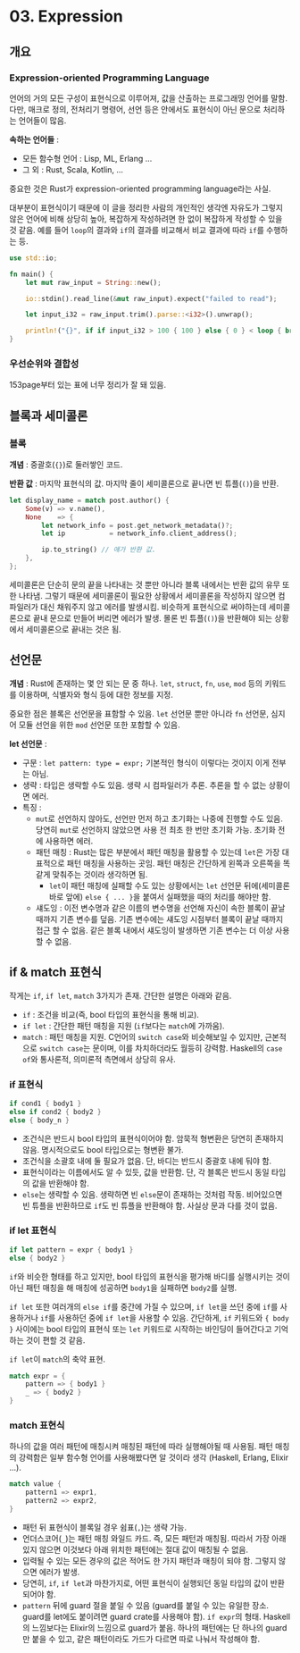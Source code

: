 # 03. Expression

## 개요
### Expression-oriented Programming Language

언어의 거의 모든 구성이 표현식으로 이루어져, 값을 산출하는 프로그래밍 언어를 말함. 다만, 매크로 정의, 전처리기 명령어, 선언 등은 안에서도 표현식이 아닌 문으로 처리하는 언어들이 많음.

**속하는 언어들** : 
- 모든 함수형 언어 : Lisp, ML, Erlang ...
- 그 외 : Rust, Scala, Kotlin, ...

중요한 것은 Rust가 expression-oriented programming language라는 사실.

대부분이 표현식이기 때문에 이 글을 정리한 사람의 개인적인 생각엔 자유도가 그렇지 않은 언어에 비해 상당히 높아, 복잡하게 작성하려면 한 없이 복잡하게 작성할 수 있을 것 같음. 예를 들어 `loop`의 결과와 `if`의 결과를 비교해서 비교 결과에 따라 `if`를 수행하는 등.
```rust
use std::io;

fn main() {
    let mut raw_input = String::new();

    io::stdin().read_line(&mut raw_input).expect("failed to read");

    let input_i32 = raw_input.trim().parse::<i32>().unwrap();

    println!("{}", if if input_i32 > 100 { 100 } else { 0 } < loop { break input_i32; } { "too big" } else { "good" });
}
```

### 우선순위와 결합성

153page부터 있는 표에 너무 정리가 잘 돼 있음.

## 블록과 세미콜론
### 블록
**개념** : 중괄호(`{}`)로 둘러쌓인 코드.

**반환 값** : 마지막 표현식의 값. 마지막 줄이 세미콜론으로 끝나면 빈 튜플(`()`)을 반환.

```rust
let display_name = match post.author() {
    Some(v) => v.name(),
    None    => {
        let network_info = post.get_network_metadata()?;
        let ip           = network_info.client_address();

        ip.to_string() // 얘가 반환 값.
    },
};
```

세미콜론은 단순히 문의 끝을 나타내는 것 뿐만 아니라 블록 내에서는 반환 값의 유무 또한 나타냄. 그렇기 때문에 세미콜론이 필요한 상황에서 세미콜론을 작성하지 않으면 컴파일러가 대신 채워주지 않고 에러를 발생시킴. 비슷하게 표현식으로 써야하는데 세미콜론으로 끝내 문으로 만들어 버리면 에러가 발생. 몰론 빈 튜플(`()`)을 반환해야 되는 상황에서 세미콜론으로 끝내는 것은 됨.

## 선언문
**개념** : Rust에 존재하는 몇 안 되는 문 중 하나. `let`, `struct`, `fn`, `use`, `mod` 등의 키워드를 이용하며, 식별자와 형식 등에 대한 정보를 지정.

중요한 점은 블록은 선언문을 표함할 수 있음. `let` 선언문 뿐만 아니라 `fn` 선언문, 심지어 모듈 선언을 위한 `mod` 선언문 또한 포함할 수 있음.

**let 선언문** : 
- 구문 : `let pattern: type = expr;` 기본적인 형식이 이렇다는 것이지 이게 전부는 아님.
- 생략 : 타입은 생략할 수도 있음. 생략 시 컴파일러가 추론. 추론을 할 수 없는 상황이면 에러.
- 특징 : 
    - `mut`로 선언하지 않아도, 선언만 먼저 하고 초기화는 나중에 진행할 수도 있음. 당연히 `mut`로 선언하지 않았으면 사용 전 최초 한 번만 초기화 가능. 초기화 전에 사용하면 에러.
    - 패턴 매칭 : Rust는 많은 부분에서 패턴 매칭을 활용할 수 있는데 `let`은 가장 대표적으로 패턴 매칭을 사용하는 곳임. 패턴 매칭은 간단하게 왼쪽과 오른쪽을 똑같게 맞춰주는 것이라 생각하면 됨.
        - `let`이 패턴 매칭에 실패할 수도 있는 상황에서는 `let` 선언문 뒤에(세미콜론 바로 앞에) `else { ... }`을 붙여서 실패했을 때의 처리를 해야만 함.
    - 섀도잉 : 이전 변수명과 같은 이름의 변수명을 선언해 자신이 속한 블록이 끝날 때까지 기존 변수를 덮음. 기존 변수에는 섀도잉 시점부터 블록이 끝날 때까지 접근 할 수 없음. 같은 블록 내에서 섀도잉이 발생하면 기존 변수는 더 이상 사용할 수 없음.

## if & match 표현식
작게는 `if`, `if let`, `match` 3가지가 존재. 간단한 설명은 아래와 같음.
- `if` : 조건을 비교(즉, bool 타입의 표현식을 통해 비교).
- `if let` : 간단한 패턴 매칭을 지원 (`if`보다는 `match`에 가까움).
- `match` : 패턴 매칭을 지원. C언어의 `switch case`와 비슷해보일 수 있지만, 근본적으로 `switch case`는 문이며, 이를 차치하더라도 월등히 강력함. Haskell의 `case of`와 통사론적, 의미론적 측면에서 상당히 유사.

### if 표현식
```rust
if cond1 { body1 }
else if cond2 { body2 }
else { body_n }
```
- 조건식은 반드시 bool 타입의 표현식이어야 함. 암묵적 형변환은 당연히 존재하지 않음. 명시적으로도 bool 타입으로는 형변환 불가.
- 조건식을 소괄호 내에 둘 필요가 없음. 단, 바디는 반드시 중괄호 내에 둬야 함.
- 표현식이라는 이름에서도 알 수 있듯, 값을 반환함. 단, 각 블록은 반드시 동일 타입의 값을 반환해야 함.
- `else`는 생략할 수 있음. 생략하면 빈 `else`문이 존재하는 것처럼 작동. 비어있으면 빈 튜플을 반환하므로 `if`도 빈 튜플을 반환해야 함. 사실상 문과 다를 것이 없음.


### if let 표현식
```rust
if let pattern = expr { body1 }
else { body2 }
```
`if`와 비슷한 형태를 하고 있지만, bool 타입의 표현식을 평가해 바디를 실행시키는 것이 아닌 패턴 매칭을 해 매칭에 성공하면 `body1`을 실패하면 `body2`를 실행.

`if let` 또한 여러개의 `else if`를 중간에 가질 수 있으며, `if let`을 쓰던 중에 `if`를 사용하거나 `if`를 사용하던 중에 `if let`을 사용할 수 있음. 간단하게, `if` 키워드와 `{ body }` 사이에는 bool 타입의 표현식 또는 `let` 키워드로 시작하는 바인딩이 들어간다고 기억하는 것이 편할 것 같음.

`if let`이 `match`의 축약 표현.
```rust
match expr = {
    pattern => { body1 }
    _ => { body2 }
}
```

### match 표현식
하나의 값을 여러 패턴에 매칭시켜 매칭된 패턴에 따라 실행해야될 때 사용됨. 패턴 매칭의 강력함은 일부 함수형 언어를 사용해봤다면 알 것이라 생각 (Haskell, Erlang, Elixir ...).
```rust
match value {
    pattern1 => expr1,
    pattern2 => expr2,
}
```
- 패턴 뒤 표현식이 블록일 경우 쉼표(`,`)는 생략 가능.
- 언더스코어(`_`)는 패턴 매칭 와일드 카드. 즉, 모든 패턴과 매칭됨. 따라서 가장 아래 있지 않으면 이것보다 아래 위치한 패턴에는 절대 값이 매칭될 수 없음.
- 입력될 수 있는 모든 경우의 값은 적어도 한 가지 패턴과 매칭이 되야 함. 그렇지 않으면 에러가 발생.
- 당연히, `if`, `if let`과 마찬가지로, 어떤 표현식이 실행되던 동일 타입의 값이 반환되어야 함.
- `pattern` 뒤에 guard 절을 붙일 수 있음 (guard를 붙일 수 있는 유일한 장소. guard를 let에도 붙이려면 guard crate를 사용해야 함). `if expr`의 형태. Haskell의 느낌보다는 Elixir의 느낌으로 guard가 붙음. 하나의 패턴에는 단 하나의 guard만 붙을 수 있고, 같은 패턴이라도 가드가 다르면 따로 나눠서 작성해야 함.